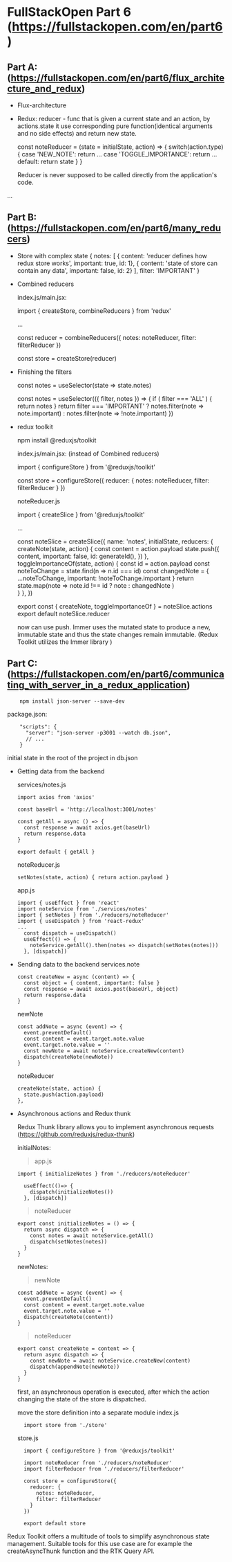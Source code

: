 # FullStackOpen Part 6 (https://fullstackopen.com/en/part6)

## Part A: (https://fullstackopen.com/en/part6/flux_architecture_and_redux)

  - Flux-architecture
  - Redux:
    reducer - func that is given a current state and an action, by actions.state it use  corresponding pure function(identical arguments and no side effects) and return new state.
    
      const noteReducer = (state = initialState, action) => {
        switch(action.type) {
          case 'NEW_NOTE':
            return ...
          case 'TOGGLE_IMPORTANCE':
            return ...
          default:
            return state
        }
      }

    Reducer is never supposed to be called directly from the application's code.

  ...


## Part B: (https://fullstackopen.com/en/part6/many_reducers)

  - Store with complex state
      {
        notes: [
          { content: 'reducer defines how redux store works', important: true, id: 1},
          { content: 'state of store can contain any data', important: false, id: 2}
        ],
        filter: 'IMPORTANT'
      }

  - Combined reducers

    index.js/main.jsx:

      import { createStore, combineReducers } from 'redux'

      ...


      const reducer = combineReducers({
        notes: noteReducer,
        filter: filterReducer
      })

      const store = createStore(reducer)

  - Finishing the filters

      const notes = useSelector(state => state.notes)


      const notes = useSelector(({ filter, notes }) => {
        if ( filter === 'ALL' ) {
          return notes
          }
        return filter  === 'IMPORTANT'
          ? notes.filter(note => note.important)
          : notes.filter(note => !note.important)
        })

  - redux toolkit
      
      npm install @reduxjs/toolkit

    index.js/main.jsx: (instead of Combined reducers)

      import { configureStore } from '@reduxjs/toolkit'

      const store = configureStore({
        reducer: {
          notes: noteReducer,
          filter: filterReducer
        }
      })

    noteReducer.js

      import { createSlice } from '@reduxjs/toolkit'

      ...

      const noteSlice = createSlice({
        name: 'notes',
        initialState,
        reducers: {
          createNote(state, action) {
            const content = action.payload
            state.push({
              content,
              important: false,
              id: generateId(),
            })
          },
          toggleImportanceOf(state, action) {
            const id = action.payload
            const noteToChange = state.find(n => n.id === id)
            const changedNote = { 
              ...noteToChange, 
              important: !noteToChange.important 
            }
            return state.map(note =>
              note.id !== id ? note : changedNote 
            )     
          }
        },
      })

      export const { createNote, toggleImportanceOf } = noteSlice.actions
      export default noteSlice.reducer

      now can use push. Immer uses the mutated state to produce a new, immutable state and thus the state changes remain immutable. (Redux Toolkit utilizes the Immer library )

## Part C: (https://fullstackopen.com/en/part6/communicating_with_server_in_a_redux_application)

        npm install json-server --save-dev

  package.json:

        "scripts": {
          "server": "json-server -p3001 --watch db.json",
          // ...
        }

  initial state in the root of the project in db.json

  - Getting data from the backend

    services/notes.js

        import axios from 'axios'

        const baseUrl = 'http://localhost:3001/notes'

        const getAll = async () => {
          const response = await axios.get(baseUrl)
          return response.data
        }

        export default { getAll }

    noteReducer.js

        setNotes(state, action) { return action.payload }

    app.js

        import { useEffect } from 'react'
        import noteService from './services/notes'
        import { setNotes } from './reducers/noteReducer'
        import { useDispatch } from 'react-redux'
        ...
          const dispatch = useDispatch()
          useEffect(() => {
            noteService.getAll().then(notes => dispatch(setNotes(notes)))
          }, [dispatch])

  - Sending data to the backend
    services.note

        const createNew = async (content) => {
          const object = { content, important: false }
          const response = await axios.post(baseUrl, object)
          return response.data
        }

    newNote

        const addNote = async (event) => {
          event.preventDefault()
          const content = event.target.note.value
          event.target.note.value = ''
          const newNote = await noteService.createNew(content)
          dispatch(createNote(newNote))
        }

    noteReducer

        createNote(state, action) {
          state.push(action.payload)
        },

  - Asynchronous actions and Redux thunk

       Redux Thunk library allows you to implement asynchronous requests
       (https://github.com/reduxjs/redux-thunk)
    
    initialNotes:
    >app.js

        import { initializeNotes } from './reducers/noteReducer'

          useEffect(()=> {
            dispatch(initializeNotes())
          }, [dispatch])

    >noteReducer

        export const initializeNotes = () => {
          return async dispatch => {
            const notes = await noteService.getAll()
            dispatch(setNotes(notes))
          }
        }

    newNotes:
    >newNote

        const addNote = async (event) => {
          event.preventDefault()
          const content = event.target.note.value
          event.target.note.value = ''
          dispatch(createNote(content))
        }

    >noteReducer

        export const createNote = content => {
          return async dispatch => {
            const newNote = await noteService.createNew(content)
            dispatch(appendNote(newNote))
          }
        }


    first, an asynchronous operation is executed, after which the action changing the state of the store is dispatched.

    move the store definition into a separate module
    index.js

          import store from './store'

    store.js

          import { configureStore } from '@reduxjs/toolkit'

          import noteReducer from './reducers/noteReducer'
          import filterReducer from './reducers/filterReducer'

          const store = configureStore({
            reducer: {
              notes: noteReducer,
              filter: filterReducer
            }
          })

          export default store

Redux Toolkit offers a multitude of tools to simplify asynchronous state management. Suitable tools for this use case are for example the createAsyncThunk function and the RTK Query API.